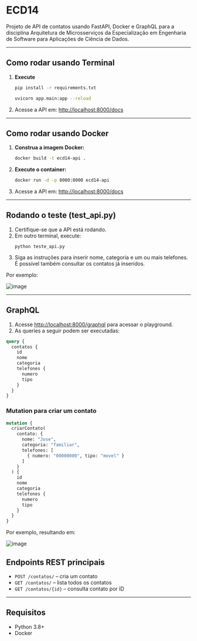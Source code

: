 # ECD14


Projeto de API de contatos usando FastAPI, Docker e GraphQL para a disciplina Arquitetura de Microsserviços da Especialização em Engenharia de Software para Aplicações de Ciência de Dados.

---

## Como rodar usando Terminal

1. **Execute**

    ```bash
   pip install -r requirements.txt
    ```
    ```bash
   uvicorn app.main:app --reload
   ```  

3. Acesse a API em: [http://localhost:8000/docs](http://localhost:8000/docs)

---

## Como rodar usando Docker

1. **Construa a imagem Docker:**
   ```bash
   docker build -t ecd14-api .
   ```

2. **Execute o container:**
   ```bash
   docker run -d -p 8000:8000 ecd14-api
   ```

3. Acesse a API em: [http://localhost:8000/docs](http://localhost:8000/docs)

---

## Rodando o teste (test_api.py)

1. Certifique-se que a API está rodando.
2. Em outro terminal, execute:
   ```
   python teste_api.py
   ```
3. Siga as instruções para inserir nome, categoria e um ou mais telefones. É possível também consultar os contatos já inseridos.

Por exemplo:

![image](https://github.com/user-attachments/assets/71697531-1cbe-4d2b-9c19-88afe8cc5a4c)

---

## GraphQL

1. Acesse [http://localhost:8000/graphql](http://localhost:8000/graphql) para acessar o playground.
2. As queries a seguir podem ser executadas:

```graphql
query {
  contatos {
    id
    nome
    categoria
    telefones {
      numero
      tipo
    }
  }
}
```

### Mutation para criar um contato

```graphql
mutation {
  criarContato(
    contato: {
      nome: "Jose",
      categoria: "familiar",
      telefones: [
        { numero: "00000000", tipo: "movel" }
      ]
    }
  ) {
    id
    nome
    categoria
    telefones {
      numero
      tipo
    }
  }
}
```

Por exemplo, resultando em:

![image](https://github.com/user-attachments/assets/5f2c4eda-b826-4c27-9caf-822e7ef5a24f)


## Endpoints REST principais

- `POST /contatos/` – cria um contato
- `GET /contatos/` – lista todos os contatos
- `GET /contatos/{id}` – consulta contato por ID

---

## Requisitos

- Python 3.8+
- Docker 

